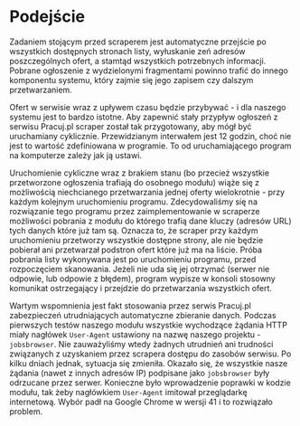 # Podejście

Zadaniem stojącym przed scraperem jest automatyczne przejście po wszystkich
dostępnych stronach listy, wyłuskanie zeń adresów poszczególnych ofert, a
stamtąd wszystkich potrzebnych informacji. Pobrane ogłoszenie z wydzielonymi
fragmentami powinno trafić do innego komponentu systemu, który zajmie się jego
zapisem czy dalszym przetwarzaniem.

Ofert w serwisie wraz z upływem czasu będzie przybywać - i dla naszego systemu
jest to bardzo istotne. Aby zapewnić stały przypływ ogłoszeń z serwisu Pracuj.pl
scraper został tak przygotowany, aby mógł być uruchamiany cyklicznie.
Przewidzianym interwałem jest 12 godzin, choć nie jest to wartość zdefiniowana
w programie. To od uruchamiającego program na komputerze zależy jak ją ustawi.

Uruchomienie cykliczne wraz z brakiem stanu (bo przecież wszystkie przetworzone
ogłoszenia trafiają do osobnego modułu) wiąże się z możliwością niechcianego
przetwarzania jednej oferty wielokrotnie - przy każdym kolejnym uruchomieniu
programu. Zdecydowaliśmy się na rozwiązanie tego programu przez zaimplementowanie
w scraperze możliwości pobrania z modułu do którego trafią dane kluczy (adresów URL)
tych danych które już tam są. Oznacza to, że scraper przy każdym uruchomieniu
przetworzy wszystkie dostępne strony, ale nie będzie pobierał ani przetwarzał podstron ofert które
już ma na liście. Próba pobrania listy wykonywana jest po uruchomieniu programu,
przed rozpoczęciem skanowania. Jeżeli nie uda się jej otrzymać (serwer nie odpowie,
lub odpowie z błędem), program wypisze w konsoli stosowny komunikat ostrzegający
i przejdzie do przetwarzania wszystkich ofert.

Wartym wspomnienia jest fakt stosowania przez serwis Pracuj.pl zabezpieczeń
utrudniających automatyczne zbieranie danych. Podczas pierwszych testów naszego
modułu wszystkie wychodzące żądania HTTP miały nagłówek `User-Agent` ustawiony
na nazwę naszego projektu - `jobsbrowser`. Nie zauważyliśmy wtedy żadnych
utrudnień ani trudności związanych z uzyskaniem przez scrapera dostępu do zasobów
serwisu. Po kilku dniach jednak, sytuacja się zmieniła. Okazało się, że wszystkie
nasze żądania (nawet z innych adresów IP) podpisane jako `jobsbrowser` były
odrzucane przez serwer. Konieczne było wprowadzenie poprawki w kodzie modułu,
tak żeby nagłówkiem `User-Agent` imitował przeglądarkę internetową. Wybór padł
na Google Chrome w wersji 41 i to rozwiązało problem.